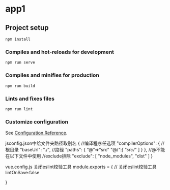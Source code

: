 # app1

## Project setup
```
npm install
```

### Compiles and hot-reloads for development
```
npm run serve
```

### Compiles and minifies for production
```
npm run build
```

### Lints and fixes files
```
npm run lint
```

### Customize configuration
See [Configuration Reference](https://cli.vuejs.org/config/).


jsconfig.json中给文件夹路径取别名
{
//编译程序任选项
"compilerOptions": {
//根目录
"baseUrl": "./",
//路径
"paths": {
“@”=>“src”
"@/*":[
"src/*"
]
}
},
//@不能在以下文件中使用
//exclude排除
"exclude": [
"node_modules",
"dist"
]
}


vue.config.js 关闭eslint校验工具
module.exports = {
// 关闭eslint校验工具
lintOnSave:false

}